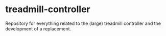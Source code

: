 # treadmill-controller

Repository for everything related to the (large) treadmill controller and the development of a replacement.
